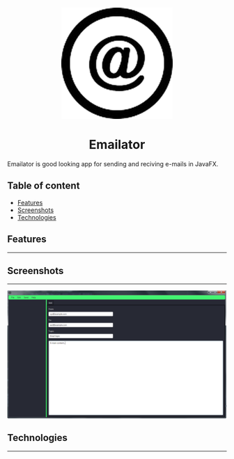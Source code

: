 <p align="center">
  <img src="/src/img/icon.png" width="256">
</p>

<div align="center">
  <h1>Emailator</h1>
</div>  

Emailator is good looking app for sending and reciving e-mails in JavaFX.
  
## Table of content
* [Features](#features)
* [Screenshots](#screenshots)
* [Technologies](#technologies)

## Features
---

## Screenshots
---
<img src="/src/img/mainWindow.png" width="pixels">

## Technologies
---

